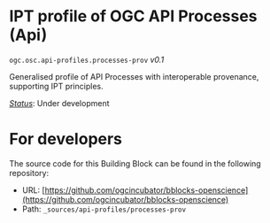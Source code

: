 
# IPT profile of OGC API Processes (Api)

`ogc.osc.api-profiles.processes-prov` *v0.1*

Generalised profile of API Processes with interoperable provenance, supporting IPT principles.

[*Status*](http://www.opengis.net/def/status): Under development


# For developers

The source code for this Building Block can be found in the following repository:

* URL: [https://github.com/ogcincubator/bblocks-openscience](https://github.com/ogcincubator/bblocks-openscience)
* Path: `_sources/api-profiles/processes-prov`

